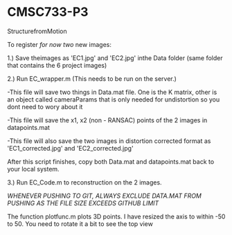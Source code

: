 # CMSC733-P3
StructurefromMotion


To register *for now two* new images:

1.) Save theimages as 'EC1.jpg' and 'EC2.jpg' inthe Data folder (same folder that contains the 6 project images)

2.) Run EC_wrapper.m (This needs to be run on the server.)
        
-This file will save two things in Data.mat file. One is the K matrix, other is an object called cameraParams that is only needed for undistortion so you dont need to wory about it

-This file will save the x1, x2 (non - RANSAC) points of the 2 images in datapoints.mat

-This file will also save the two images in distortion corrected format as 'EC1_corrected.jpg' and 'EC2_corrected.jpg'

After this script finishes, copy both Data.mat and datapoints.mat back to your local system.

3.) Run EC_Code.m to reconstruction on the 2 images.

*WHENEVER PUSHING TO GIT, ALWAYS EXCLUDE DATA.MAT FROM PUSHING AS THE FILE SIZE EXCEEDS GITHUB LIMIT*





The function plotfunc.m plots 3D points. I have resized the axis to within -50 to 50. You need to rotate it a bit to see the top view

